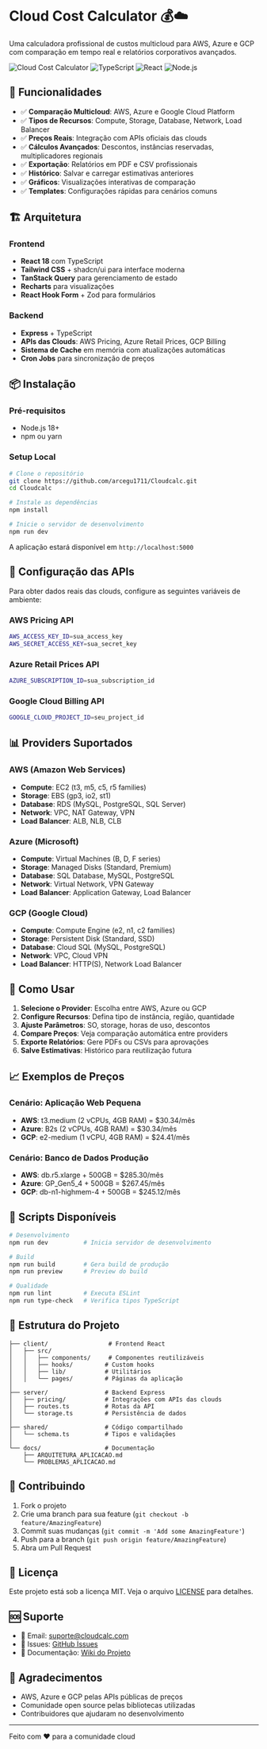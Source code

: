 # Cloud Cost Calculator 💰☁️

Uma calculadora profissional de custos multicloud para AWS, Azure e GCP com comparação em tempo real e relatórios corporativos avançados.

![Cloud Cost Calculator](https://img.shields.io/badge/Cloud-Calculator-blue)
![TypeScript](https://img.shields.io/badge/TypeScript-007ACC?logo=typescript&logoColor=white)
![React](https://img.shields.io/badge/React-20232A?logo=react&logoColor=61DAFB)
![Node.js](https://img.shields.io/badge/Node.js-43853D?logo=node.js&logoColor=white)

## 🚀 Funcionalidades

- ✅ **Comparação Multicloud**: AWS, Azure e Google Cloud Platform
- ✅ **Tipos de Recursos**: Compute, Storage, Database, Network, Load Balancer
- ✅ **Preços Reais**: Integração com APIs oficiais das clouds
- ✅ **Cálculos Avançados**: Descontos, instâncias reservadas, multiplicadores regionais
- ✅ **Exportação**: Relatórios em PDF e CSV profissionais
- ✅ **Histórico**: Salvar e carregar estimativas anteriores
- ✅ **Gráficos**: Visualizações interativas de comparação
- ✅ **Templates**: Configurações rápidas para cenários comuns

## 🏗️ Arquitetura

### Frontend
- **React 18** com TypeScript
- **Tailwind CSS** + shadcn/ui para interface moderna
- **TanStack Query** para gerenciamento de estado
- **Recharts** para visualizações
- **React Hook Form** + Zod para formulários

### Backend
- **Express** + TypeScript
- **APIs das Clouds**: AWS Pricing, Azure Retail Prices, GCP Billing
- **Sistema de Cache** em memória com atualizações automáticas
- **Cron Jobs** para sincronização de preços

## 📦 Instalação

### Pré-requisitos
- Node.js 18+
- npm ou yarn

### Setup Local

```bash
# Clone o repositório
git clone https://github.com/arcegu1711/Cloudcalc.git
cd Cloudcalc

# Instale as dependências
npm install

# Inicie o servidor de desenvolvimento
npm run dev
```

A aplicação estará disponível em `http://localhost:5000`

## 🔑 Configuração das APIs

Para obter dados reais das clouds, configure as seguintes variáveis de ambiente:

### AWS Pricing API
```bash
AWS_ACCESS_KEY_ID=sua_access_key
AWS_SECRET_ACCESS_KEY=sua_secret_key
```

### Azure Retail Prices API
```bash
AZURE_SUBSCRIPTION_ID=sua_subscription_id
```

### Google Cloud Billing API
```bash
GOOGLE_CLOUD_PROJECT_ID=seu_project_id
```

## 📊 Providers Suportados

### AWS (Amazon Web Services)
- **Compute**: EC2 (t3, m5, c5, r5 families)
- **Storage**: EBS (gp3, io2, st1)
- **Database**: RDS (MySQL, PostgreSQL, SQL Server)
- **Network**: VPC, NAT Gateway, VPN
- **Load Balancer**: ALB, NLB, CLB

### Azure (Microsoft)
- **Compute**: Virtual Machines (B, D, F series)
- **Storage**: Managed Disks (Standard, Premium)
- **Database**: SQL Database, MySQL, PostgreSQL
- **Network**: Virtual Network, VPN Gateway
- **Load Balancer**: Application Gateway, Load Balancer

### GCP (Google Cloud)
- **Compute**: Compute Engine (e2, n1, c2 families)
- **Storage**: Persistent Disk (Standard, SSD)
- **Database**: Cloud SQL (MySQL, PostgreSQL)
- **Network**: VPC, Cloud VPN
- **Load Balancer**: HTTP(S), Network Load Balancer

## 🎯 Como Usar

1. **Selecione o Provider**: Escolha entre AWS, Azure ou GCP
2. **Configure Recursos**: Defina tipo de instância, região, quantidade
3. **Ajuste Parâmetros**: SO, storage, horas de uso, descontos
4. **Compare Preços**: Veja comparação automática entre providers
5. **Exporte Relatórios**: Gere PDFs ou CSVs para aprovações
6. **Salve Estimativas**: Histórico para reutilização futura

## 📈 Exemplos de Preços

### Cenário: Aplicação Web Pequena
- **AWS**: t3.medium (2 vCPUs, 4GB RAM) = $30.34/mês
- **Azure**: B2s (2 vCPUs, 4GB RAM) = $30.34/mês
- **GCP**: e2-medium (1 vCPU, 4GB RAM) = $24.41/mês

### Cenário: Banco de Dados Produção
- **AWS**: db.r5.xlarge + 500GB = $285.30/mês
- **Azure**: GP_Gen5_4 + 500GB = $267.45/mês
- **GCP**: db-n1-highmem-4 + 500GB = $245.12/mês

## 🔧 Scripts Disponíveis

```bash
# Desenvolvimento
npm run dev          # Inicia servidor de desenvolvimento

# Build
npm run build        # Gera build de produção
npm run preview      # Preview do build

# Qualidade
npm run lint         # Executa ESLint
npm run type-check   # Verifica tipos TypeScript
```

## 📂 Estrutura do Projeto

```
├── client/                 # Frontend React
│   ├── src/
│   │   ├── components/     # Componentes reutilizáveis
│   │   ├── hooks/         # Custom hooks
│   │   ├── lib/           # Utilitários
│   │   └── pages/         # Páginas da aplicação
│
├── server/                # Backend Express
│   ├── pricing/           # Integrações com APIs das clouds
│   ├── routes.ts          # Rotas da API
│   └── storage.ts         # Persistência de dados
│
├── shared/                # Código compartilhado
│   └── schema.ts          # Tipos e validações
│
└── docs/                  # Documentação
    ├── ARQUITETURA_APLICACAO.md
    └── PROBLEMAS_APLICACAO.md
```

## 🤝 Contribuindo

1. Fork o projeto
2. Crie uma branch para sua feature (`git checkout -b feature/AmazingFeature`)
3. Commit suas mudanças (`git commit -m 'Add some AmazingFeature'`)
4. Push para a branch (`git push origin feature/AmazingFeature`)
5. Abra um Pull Request

## 📝 Licença

Este projeto está sob a licença MIT. Veja o arquivo [LICENSE](LICENSE) para detalhes.

## 🆘 Suporte

- 📧 Email: suporte@cloudcalc.com
- 🐛 Issues: [GitHub Issues](https://github.com/arcegu1711/Cloudcalc/issues)
- 📖 Documentação: [Wiki do Projeto](https://github.com/arcegu1711/Cloudcalc/wiki)

## 🙏 Agradecimentos

- AWS, Azure e GCP pelas APIs públicas de preços
- Comunidade open source pelas bibliotecas utilizadas
- Contribuidores que ajudaram no desenvolvimento

---

Feito com ❤️ para a comunidade cloud